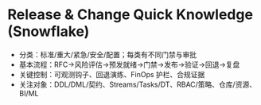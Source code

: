 # Release & Change Quick Knowledge (Snowflake)

- 分类：标准/重大/紧急/安全/配置；每类有不同门禁与审批
- 基本流程：RFC→风险评估→预发就绪→门禁→发布→验证→回退→复盘
- 关键控制：可观测钩子、回退演练、FinOps 护栏、合规证据
- 关注对象：DDL/DML/契约、Streams/Tasks/DT、RBAC/策略、仓库/资源、BI/ML
